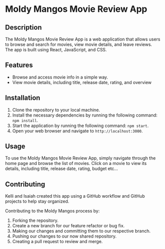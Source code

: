 # Moldy Mangos Movie Review App

## Description

The Moldy Mangos Movie Review App is a web application that allows users to browse and search for movies, view movie details, and leave reviews. The app is built using React, JavaScript, and CSS.

## Features

- Browse and access movie info in a simple way.
- View movie details, including title, release date, rating, and overview

## Installation

1. Clone the repository to your local machine.
2. Install the necessary dependencies by running the following command: `npm install`.
3. Start the application by running the following command: `npm start`.
4. Open your web browser and navigate to `http://localhost:3000`.

## Usage

To use the Moldy Mangos Movie Review App, simply navigate through the home page and browse the list of movies. Click on a movie to view its details, including title, release date, rating, budget etc... 

## Contributing

Kelli and Isaiah created this app using a GitHub workflow and GitHub projects to help stay organized.

Contributing to the Moldy Mangos process by:

1. Forking the repository.
2. Create a new branch for our feature refactor or bug fix.
3. Making our changes and committing  them to our respective branch.
4. Pushing our changes to our now shared repository.
5. Creating a pull request to review and merge.